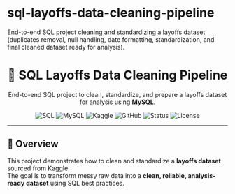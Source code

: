 # sql-layoffs-data-cleaning-pipeline
End-to-end SQL project cleaning and standardizing a layoffs dataset (duplicates removal, null handling, date formatting, standardization, and final cleaned dataset ready for analysis).
<h1 align="center">🧹 SQL Layoffs Data Cleaning Pipeline</h1>
<p align="center">
  End-to-end SQL project to clean, standardize, and prepare a layoffs dataset for analysis using <b>MySQL</b>.
</p>

<p align="center">
  <img alt="SQL" src="https://img.shields.io/badge/SQL-Data%20Cleaning-orange">
  <img alt="MySQL" src="https://img.shields.io/badge/Database-MySQL-blue?logo=mysql">
  <img alt="Kaggle" src="https://img.shields.io/badge/Data-Kaggle-lightblue?logo=kaggle">
  <img alt="GitHub" src="https://img.shields.io/badge/Version%20Control-GitHub-black?logo=github">
  <img alt="Status" src="https://img.shields.io/badge/Status-Completed-brightgreen">
  <img alt="License" src="https://img.shields.io/badge/License-MIT-yellow">
</p>

---

## 📖 Overview
This project demonstrates how to clean and standardize a **layoffs dataset** sourced from Kaggle.  
The goal is to transform messy raw data into a **clean, reliable, analysis-ready dataset** using SQL best practices.
